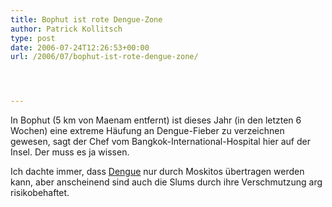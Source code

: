 ```yaml
---
title: Bophut ist rote Dengue-Zone
author: Patrick Kollitsch
type: post
date: 2006-07-24T12:26:53+00:00
url: /2006/07/bophut-ist-rote-dengue-zone/




---
```

In Bophut (5 km von Maenam entfernt) ist dieses Jahr (in den letzten 6 Wochen) eine extreme Häufung an Dengue-Fieber zu verzeichnen gewesen, sagt der Chef vom Bangkok-International-Hospital hier auf der Insel. Der muss es ja wissen. 

Ich dachte immer, dass [Dengue][1] nur durch Moskitos übertragen werden kann, aber anscheinend sind auch die Slums durch ihre Verschmutzung arg risikobehaftet.

 [1]: http://de.wikipedia.org/wiki/Dengue
